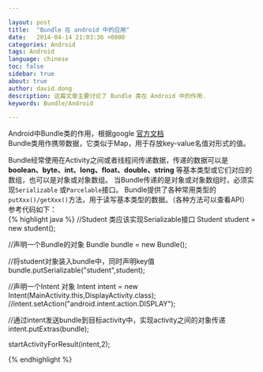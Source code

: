 ```yaml
---

layout: post
title:  "Bundle 在 android 中的应用"
date:   2014-04-14 21:03:36 +0800
categories: Android
tags: Android
language: chinese
toc: false
sidebar: true
about: true
author: david.dong
description: 这篇文章主要讨论了 Bundle 类在 Android 中的作用.
keywords: Bundle/Android

---
```


Android中Bundle类的作用，根据google [官方文档](http://developer.android.com/reference/android/os/Bundle.html)<br>Bundle类用作携带数据，它类似于Map，用于存放key-value名值对形式的值。<br>

Bundle经常使用在Activity之间或者线程间传递数据，传递的数据可以是 **boolean、byte、int、long、float、double、string** 等基本类型或它们对应的数组，也可以是对象或对象数组。
当Bundle传递的是对象或对象数组时，必须实现`Serializable` 或`Parcelable`接口。
Bundle提供了各种常用类型的`putXxx()/getXxx()`方法，用于读写基本类型的数据。（各种方法可以查看API）<br>
参考代码如下：<br>
{% highlight java %}
//Student 类应该实现Serializable接口
Student student = new student();

//声明一个Bundle的对象
Bundle bundle = new Bundle();

//将student对象装入bundle中，同时声明key值
bundle.putSerializable("student",student);

//声明一个Intent 对象
Intent intent = new Intent(MainActivity.this,DisplayActivity.class);
//intent.setAction("android.intent.action.DISPLAY");

//通过intent发送bundle到目标activity中，实现activity之间的对象传递
intent.putExtras(bundle);

startActivityForResult(intent,2);

{% endhighlight %}